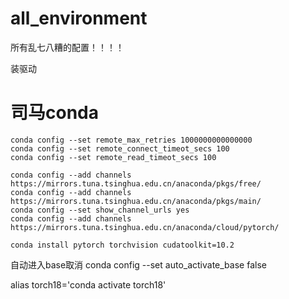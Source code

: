 # all_environment
所有乱七八糟的配置！！！！

装驱动
# 司马conda
```
conda config --set remote_max_retries 1000000000000000
conda config --set remote_connect_timeot_secs 100
conda config --set remote_read_timeot_secs 100
```
```
conda config --add channels https://mirrors.tuna.tsinghua.edu.cn/anaconda/pkgs/free/
conda config --add channels https://mirrors.tuna.tsinghua.edu.cn/anaconda/pkgs/main/
conda config --set show_channel_urls yes
conda config --add channels https://mirrors.tuna.tsinghua.edu.cn/anaconda/cloud/pytorch/

conda install pytorch torchvision cudatoolkit=10.2
```
自动进入base取消
conda config --set auto_activate_base false

alias torch18='conda activate torch18'
